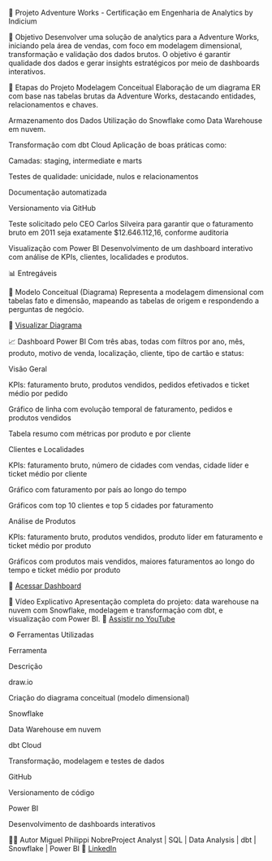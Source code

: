 🧠 Projeto Adventure Works - Certificação em Engenharia de Analytics by Indicium

🎯 Objetivo
Desenvolver uma solução de analytics para a Adventure Works, iniciando pela área de vendas, com foco em modelagem dimensional, transformação e validação dos dados brutos. O objetivo é garantir qualidade dos dados e gerar insights estratégicos por meio de dashboards interativos.

📌 Etapas do Projeto
Modelagem Conceitual
Elaboração de um diagrama ER com base nas tabelas brutas da Adventure Works, destacando entidades, relacionamentos e chaves.

Armazenamento dos Dados
Utilização do Snowflake como Data Warehouse em nuvem.

Transformação com dbt Cloud
Aplicação de boas práticas como:

Camadas: staging, intermediate e marts

Testes de qualidade: unicidade, nulos e relacionamentos

Documentação automatizada

Versionamento via GitHub

Teste solicitado pelo CEO Carlos Silveira para garantir que o faturamento bruto em 2011 seja exatamente $12.646.112,16, conforme auditoria

Visualização com Power BI
Desenvolvimento de um dashboard interativo com análise de KPIs, clientes, localidades e produtos.

📊 Entregáveis

📌 Modelo Conceitual (Diagrama)
Representa a modelagem dimensional com tabelas fato e dimensão, mapeando as tabelas de origem e respondendo a perguntas de negócio.

🔗 [Visualizar Diagrama](https://drive.google.com/file/d/1j32PX43NWC7F_HcWlK5Bo4JowJDS6MRR/view?usp=sharing)

📈 Dashboard Power BI
Com três abas, todas com filtros por ano, mês, produto, motivo de venda, localização, cliente, tipo de cartão e status:

Visão Geral

KPIs: faturamento bruto, produtos vendidos, pedidos efetivados e ticket médio por pedido

Gráfico de linha com evolução temporal de faturamento, pedidos e produtos vendidos

Tabela resumo com métricas por produto e por cliente

Clientes e Localidades

KPIs: faturamento bruto, número de cidades com vendas, cidade líder e ticket médio por cliente

Gráfico com faturamento por país ao longo do tempo

Gráficos com top 10 clientes e top 5 cidades por faturamento

Análise de Produtos

KPIs: faturamento bruto, produtos vendidos, produto líder em faturamento e ticket médio por produto

Gráficos com produtos mais vendidos, maiores faturamentos ao longo do tempo e ticket médio por produto

🔗 [Acessar Dashboard](https://app.powerbi.com/view?r=eyJrIjoiNDE4ZTNjOTgtNjFmMy00ZTBkLTgxYjItNmU5MGVlMTFjYjRhIiwidCI6ImZhNzk1MzFjLThjZTUtNGJkMy05N2VlLTI0NWU2ZWUyNjZiOCJ9)

🎥 Vídeo Explicativo
Apresentação completa do projeto: data warehouse na nuvem com Snowflake, modelagem e transformação com dbt, e visualização com Power BI.
🔗 [Assistir no YouTube](https://www.youtube.com/watch?v=SYeKGkhWh3k)

⚙️ Ferramentas Utilizadas

Ferramenta

Descrição

draw.io

Criação do diagrama conceitual (modelo dimensional)

Snowflake

Data Warehouse em nuvem

dbt Cloud

Transformação, modelagem e testes de dados

GitHub

Versionamento de código

Power BI

Desenvolvimento de dashboards interativos

👨‍💻 Autor
Miguel Philippi NobreProject Analyst | SQL | Data Analysis | dbt | Snowflake | Power BI
🔗 [LinkedIn](https://www.linkedin.com/in/miguel-philippi/)

